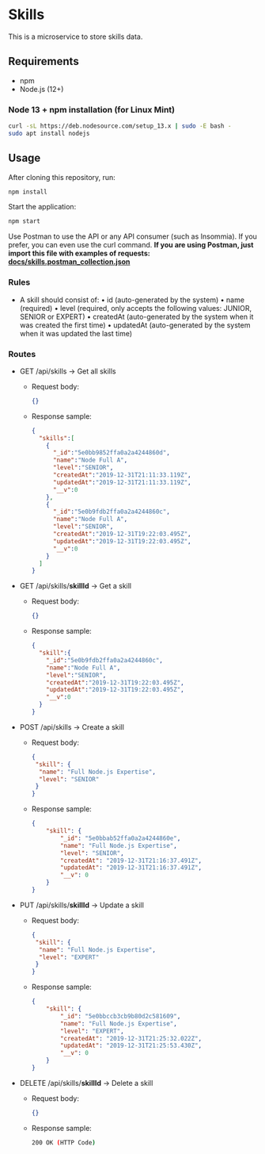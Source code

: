 # Skills

This is a microservice to store skills data.

## Requirements

- npm
- Node.js (12+)

### Node 13 + npm installation (for Linux Mint)

````bash
curl -sL https://deb.nodesource.com/setup_13.x | sudo -E bash -
sudo apt install nodejs
````

## Usage

After cloning this repository, run:

````bash
npm install
````

Start the application:

````bash
npm start
````

Use Postman to use the API or any API consumer (such as Insommia). If you prefer, you can even use the curl command.
**If you are using Postman, just import this file with examples of requests: [docs/skills.postman_collection.json]("docs/skills.postman_collection.json")**

### Rules

- A skill should consist of:
    • id (auto-generated by the system)
    • name (required)
    • level (required, only accepts the following values: JUNIOR, SENIOR or EXPERT)
    • createdAt (auto-generated by the system when it was created the first time)
    • updatedAt (auto-generated by the system when it was updated the last time)

### Routes

- GET /api/skills -> Get all skills
  - Request body:

    ````json
    {}
    ````

  - Response sample:

    ````json
    {
      "skills":[
        {
          "_id":"5e0bb9852ffa0a2a4244860d",
          "name":"Node Full A",
          "level":"SENIOR",
          "createdAt":"2019-12-31T21:11:33.119Z",
          "updatedAt":"2019-12-31T21:11:33.119Z",
          "__v":0
        },
        {
          "_id":"5e0b9fdb2ffa0a2a4244860c",
          "name":"Node Full A",
          "level":"SENIOR",
          "createdAt":"2019-12-31T19:22:03.495Z",
          "updatedAt":"2019-12-31T19:22:03.495Z",
          "__v":0
        }
      ]
    }
    ````

- GET /api/skills/**skillId** -> Get a skill
  - Request body:

    ````json
    {}
    ````

  - Response sample:

    ````json
    {
      "skill":{
        "_id":"5e0b9fdb2ffa0a2a4244860c",
        "name":"Node Full A",
        "level":"SENIOR",
        "createdAt":"2019-12-31T19:22:03.495Z",
        "updatedAt":"2019-12-31T19:22:03.495Z",
        "__v":0
      }
    }
    ````

- POST /api/skills -> Create a skill
  - Request body:

    ````json
    {
     "skill": {
      "name": "Full Node.js Expertise",
      "level": "SENIOR"
     }
    }
    ````

  - Response sample:

    ````json
    {
        "skill": {
            "_id": "5e0bbab52ffa0a2a4244860e",
            "name": "Full Node.js Expertise",
            "level": "SENIOR",
            "createdAt": "2019-12-31T21:16:37.491Z",
            "updatedAt": "2019-12-31T21:16:37.491Z",
            "__v": 0
        }
    }
    ````

- PUT /api/skills/**skillId** -> Update a skill
  - Request body:

    ````json
    {
     "skill": {
      "name": "Full Node.js Expertise",
      "level": "EXPERT"
     }
    }
    ````

  - Response sample:

    ````json
    {
        "skill": {
            "_id": "5e0bbccb3cb9b80d2c581609",
            "name": "Full Node.js Expertise",
            "level": "EXPERT",
            "createdAt": "2019-12-31T21:25:32.022Z",
            "updatedAt": "2019-12-31T21:25:53.430Z",
            "__v": 0
        }
    }
    ````

- DELETE /api/skills/**skillId** -> Delete a skill
  - Request body:

    ````json
    {}
    ````

  - Response sample:

    ````bash
    200 OK (HTTP Code)
    ````
